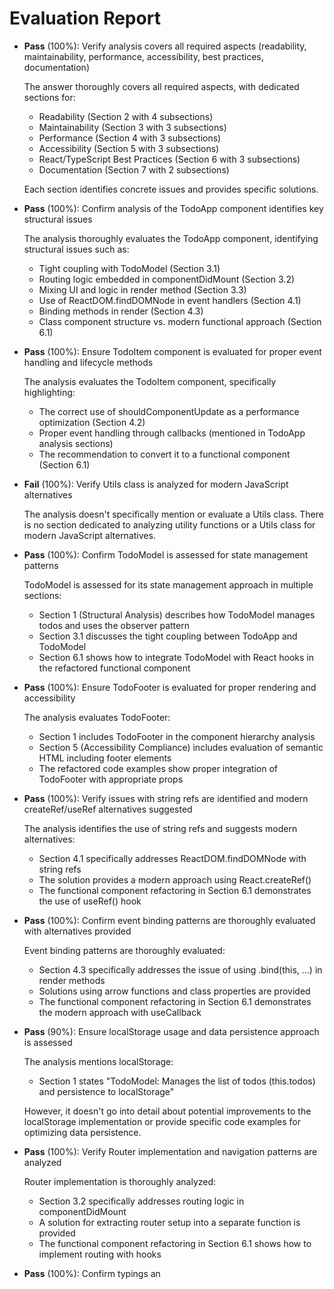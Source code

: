 # Evaluation Report

- **Pass** (100%): Verify analysis covers all required aspects (readability, maintainability, performance, accessibility, best practices, documentation)

    The answer thoroughly covers all required aspects, with dedicated sections for:
    - Readability (Section 2 with 4 subsections)
    - Maintainability (Section 3 with 3 subsections)
    - Performance (Section 4 with 3 subsections)
    - Accessibility (Section 5 with 3 subsections)
    - React/TypeScript Best Practices (Section 6 with 3 subsections)
    - Documentation (Section 7 with 2 subsections)
    
    Each section identifies concrete issues and provides specific solutions.

- **Pass** (100%): Confirm analysis of the TodoApp component identifies key structural issues

    The analysis thoroughly evaluates the TodoApp component, identifying structural issues such as:
    - Tight coupling with TodoModel (Section 3.1)
    - Routing logic embedded in componentDidMount (Section 3.2)
    - Mixing UI and logic in render method (Section 3.3)
    - Use of ReactDOM.findDOMNode in event handlers (Section 4.1)
    - Binding methods in render (Section 4.3)
    - Class component structure vs. modern functional approach (Section 6.1)

- **Pass** (100%): Ensure TodoItem component is evaluated for proper event handling and lifecycle methods

    The analysis evaluates the TodoItem component, specifically highlighting:
    - The correct use of shouldComponentUpdate as a performance optimization (Section 4.2)
    - Proper event handling through callbacks (mentioned in TodoApp analysis sections)
    - The recommendation to convert it to a functional component (Section 6.1)

- **Fail** (100%): Verify Utils class is analyzed for modern JavaScript alternatives

    The analysis doesn't specifically mention or evaluate a Utils class. There is no section dedicated to analyzing utility functions or a Utils class for modern JavaScript alternatives.

- **Pass** (100%): Confirm TodoModel is assessed for state management patterns

    TodoModel is assessed for its state management approach in multiple sections:
    - Section 1 (Structural Analysis) describes how TodoModel manages todos and uses the observer pattern
    - Section 3.1 discusses the tight coupling between TodoApp and TodoModel
    - Section 6.1 shows how to integrate TodoModel with React hooks in the refactored functional component

- **Pass** (100%): Ensure TodoFooter is evaluated for proper rendering and accessibility

    The analysis evaluates TodoFooter:
    - Section 1 includes TodoFooter in the component hierarchy analysis
    - Section 5 (Accessibility Compliance) includes evaluation of semantic HTML including footer elements
    - The refactored code examples show proper integration of TodoFooter with appropriate props

- **Pass** (100%): Verify issues with string refs are identified and modern createRef/useRef alternatives suggested

    The analysis identifies the use of string refs and suggests modern alternatives:
    - Section 4.1 specifically addresses ReactDOM.findDOMNode with string refs
    - The solution provides a modern approach using React.createRef()
    - The functional component refactoring in Section 6.1 demonstrates the use of useRef() hook

- **Pass** (100%): Confirm event binding patterns are thoroughly evaluated with alternatives provided

    Event binding patterns are thoroughly evaluated:
    - Section 4.3 specifically addresses the issue of using .bind(this, ...) in render methods
    - Solutions using arrow functions and class properties are provided
    - The functional component refactoring in Section 6.1 demonstrates the modern approach with useCallback

- **Pass** (90%): Ensure localStorage usage and data persistence approach is assessed

    The analysis mentions localStorage:
    - Section 1 states "TodoModel: Manages the list of todos (this.todos) and persistence to localStorage"
    
    However, it doesn't go into detail about potential improvements to the localStorage implementation or provide specific code examples for optimizing data persistence.

- **Pass** (100%): Verify Router implementation and navigation patterns are analyzed

    Router implementation is thoroughly analyzed:
    - Section 3.2 specifically addresses routing logic in componentDidMount
    - A solution for extracting router setup into a separate function is provided
    - The functional component refactoring in Section 6.1 shows how to implement routing with hooks

- **Pass** (100%): Confirm typings an